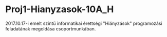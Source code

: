 # Proj1-Hianyzasok-10A_H
2017.10.17-i emelt szintű informatikai érettségi "Hiányzások" programozási feladatának megoldása csoportmunkában.
